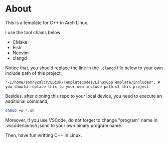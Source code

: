 # About

This is a template for C++ in Arch Linux.

I use the tool chains below:

- CMake
- Fish
- Neovim
- clangd

Notice that, you should replace the line in the `.clangd` file below to your own include path of this project,

```
"-I/home/sonnycalcr/EDisk/TemplateCodes/LinuxCppTemplate/includes", # you should replace this to your own include path of this project
```

Besides, after cloning this repo to your local device, you need to execute an additional command,

```sh
chmod +x *.sh
```

Moreover, if you use VSCode, do not forget to change "program" name in .vscode/launch.jsonc to your own binary program name.

Then, have fun writting C++ in Linux.


